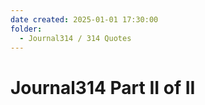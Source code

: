 ```yaml
---
date created: 2025-01-01 17:30:00
folder:
  - Journal314 / 314 Quotes
---
```


# Journal314 Part II of II

<br>

<br>